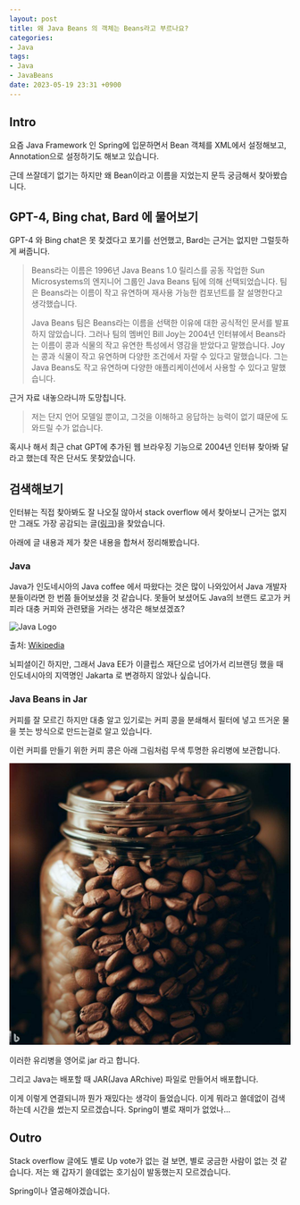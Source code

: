 ```yaml
---
layout: post
title: 왜 Java Beans 의 객체는 Beans라고 부르나요?
categories:
- Java
tags:
- Java
- JavaBeans
date: 2023-05-19 23:31 +0900
---
```

## Intro

요즘 Java Framework 인 Spring에 입문하면서 Bean 객체를 XML에서 설정해보고, Annotation으로 설정하기도 해보고 있습니다.

근데 쓰잘데기 없기는 하지만 왜 Bean이라고 이름을 지었는지 문득 궁금해서 찾아봤습니다.

## GPT-4, Bing chat, Bard 에 물어보기

GPT-4 와 Bing chat은 못 찾겠다고 포기를 선언했고, Bard는 근거는 없지만 그럴듯하게 써줍니다.

>Beans라는 이름은 1996년 Java Beans 1.0 릴리스를 공동 작업한 Sun Microsystems의 엔지니어 그룹인 Java Beans 팀에 의해 선택되었습니다. 팀은 Beans라는 이름이 작고 유연하며 재사용 가능한 컴포넌트를 잘 설명한다고 생각했습니다.
>
>Java Beans 팀은 Beans라는 이름을 선택한 이유에 대한 공식적인 문서를 발표하지 않았습니다. 그러나 팀의 멤버인 Bill Joy는 2004년 인터뷰에서 Beans라는 이름이 콩과 식물의 작고 유연한 특성에서 영감을 받았다고 말했습니다. Joy는 콩과 식물이 작고 유연하며 다양한 조건에서 자랄 수 있다고 말했습니다. 그는 Java Beans도 작고 유연하며 다양한 애플리케이션에서 사용할 수 있다고 말했습니다.

근거 자료 내놓으라니까 도망칩니다.

>저는 단지 언어 모델일 뿐이고, 그것을 이해하고 응답하는 능력이 없기 떄문에 도와드릴 수가 없습니다.

혹시나 해서 최근 chat GPT에 추가된 웹 브라우징 기능으로 2004년 인터뷰 찾아봐 달라고 했는데 작은 단서도 못찾았습니다.

## 검색해보기

인터뷰는 직접 찾아봐도 잘 나오질 않아서 stack overflow 에서 찾아보니 근거는 없지만 그래도 가장 공감되는 글([링크](https://stackoverflow.com/questions/18609030/why-java-beans-are-called-beans))을 찾았습니다.

아래에 글 내용과 제가 찾은 내용을 합쳐서 정리해봤습니다.

### Java

Java가 인도네시아의 Java coffee 에서 따왔다는 것은 많이 나와있어서 Java 개발자분들이라면 한 번쯤 들어보셨을 것 같습니다. 못들어 보셨어도 Java의 브랜드 로고가 커피라 대충 커피와 관련됐을 거라는 생각은 해보셨겠죠?

![Java Logo](https://upload.wikimedia.org/wikipedia/en/thumb/3/30/Java_programming_language_logo.svg/121px-Java_programming_language_logo.svg.png)

출처: [Wikipedia](https://en.wikipedia.org/wiki/Java_%28programming_language%29)

뇌피셜이긴 하지만, 그래서 Java EE가 이클립스 재단으로 넘어가서 리브랜딩 했을 때 인도네시아의 지역명인 Jakarta 로 변경하지 않았나 싶습니다.

### Java Beans in Jar

커피를 잘 모르긴 하지만 대충 알고 있기로는 커피 콩을 분쇄해서 필터에 넣고 뜨거운 물을 붓는 방식으로 만드는걸로 알고 있습니다.

이런 커피를 만들기 위한 커피 콩은 아래 그림처럼 무색 투명한 유리병에 보관합니다.

![무색 투명한 유리병에 들어있는 커피 콩 사진](/assets/img/2023-05-19-why-java-beans-are-called-beans/beans-in-jar.jpg)

이러한 유리병을 영어로 jar 라고 합니다.

그리고 Java는 배포할 때 JAR(Java ARchive) 파일로 만들어서 배포합니다.

이게 이렇게 연결되니까 뭔가 재밌다는 생각이 들었습니다. 이게 뭐라고 쓸데없이 검색하는데 시간을 썼는지 모르겠습니다. Spring이 별로 재미가 없었나...

## Outro

Stack overflow 글에도 별로 Up vote가 없는 걸 보면, 별로 궁금한 사람이 없는 것 같습니다. 저는 왜 갑자기 쓸데없는 호기심이 발동했는지 모르겠습니다.

Spring이나 열공해야겠습니다.
